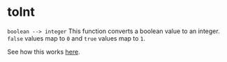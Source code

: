# toInt

```boolean --> integer```
This function converts a boolean value to an integer. 
```false``` values map to ```0``` and ```true``` values map to ```1```.

See how this works [here](https://github.com/conjure-cp/conjure/blob/main/docs/notebooks/toInt_demonstration.ipynb).
